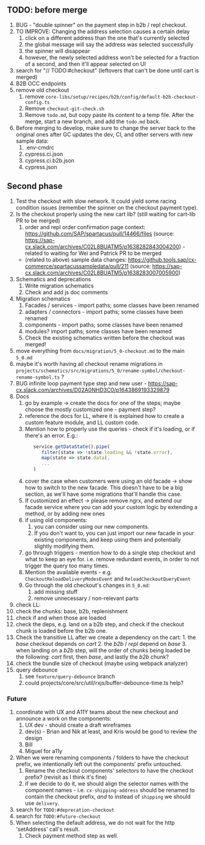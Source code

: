 ## TODO: before merge

1. BUG - "double spinner" on the payment step in b2b / repl checkout.
2. TO IMPROVE: Changing the address selection causes a certain delay
   1. click on a different address than the one that's currently selected
   2. the global message will say the address was selected successfully
   3. the spinner will disappear
   4. however, the newly selected address won't be selected for a fraction of a second, and then it'll appear selected on UI
3. search for "// TODO:#checkout" (leftovers that can't be done until cart is merged)
4. B2B OCC endpoints
5. remove old checkout
   1. remove `core-libs/setup/recipes/b2b/config/default-b2b-checkout-config.ts`
   2. Remove `checkout-git-check.sh`
   3. Remove `todo.md`, but copy paste its content to a temp file. After the merge, start a new branch, and add the `todo.md` back.
6. Before merging to develop, make sure to change the server back to the original ones after GC updates the dev, CI, and other servers with new sample data:
   1. .env-cmdrc
   2. cypress.ci.json
   3. cypress.ci.b2b.json
   4. cypress.json

## Second phase

1. Test the checkout with slow network. It could yield some racing condition issues (remember the spinner on the checkout payment type).
2. Is the checkout properly using the new cart lib? (still waiting for cart-lib PR to be merged)
   1. order and repl order confirmation page context: https://github.com/SAP/spartacus/pull/14466/files (source: https://sap-cx.slack.com/archives/C02L8BUATM5/p1638282843004200) - related to waiting for Wei and Patrick PR to be merged 
   - (related to above) sample data changes: https://github.tools.sap/cx-commerce/spartacussampledata/pull/211 (source: https://sap-cx.slack.com/archives/C02L8BUATM5/p1638283007005900)
3. Schematics and deprecations
   1. Write migration schematics
   2. Check and add js doc comments
4. Migration schematics
   1. Facades / services - import paths; some classes have been renamed
   2. adapters / connectors - import paths; some classes have been renamed
   3. components - import paths; some classes have been renamed
   4. modules? import paths; some classes have been renamed
   5. Check the existing schematics written before the checkout was merged!
5. move everything from `docs/migration/5_0-checkout.md` to the main `5_0.md`
6. maybe it's worth having all checkout rename migrations in `projects/schematics/src/migrations/5_0/rename-symbol/checkout-rename-symbol.ts` ?
7. BUG infinite loop payment type step and new user - https://sap-cx.slack.com/archives/D02A0NHD3C0/p1643869193329879
8. Docs
   1. go by example -> create the docs for one of the steps; maybe choose the mostly customized one - payment step?
   2. reference the docs for LL, where it is explained how to create a custom feature module, and LL custom code.
   3. Mention how to properly use the queries - check if it's loading, or if there's an error. E.g.:
      ```ts
         service.getDataState().pipe(
            filter(state => !state.loading && !state.error),
            map(state => state.data),
            ...
         )
      ```
   4. cover the case when customers were using an old facade -> show how to switch to the new facade. This doesn't have to be a big section, as we'll have some migrations that'll handle this case.
   5. If customized an effect -> please remove ngrx, and extend our facade service where you can add your custom logic by extending a method, or by adding new ones
   6. if using old components:
      1. you can consider using our new components. 
      2. If you don't want to, you can just import our new facade in your existing components, and keep using them and potentially slightly modifying them.
   7. go through triggers - mention how to do a single step checkout and what to keep an eye for. i.e. remove redundant events, in order to not trigger the query too many times.
   8. Mention the available events - e.g. `CheckoutReloadDeliveryModesEvent` and `ReloadCheckoutQueryEvent`
   9. Go through the old checkout's changes in `5_0.md`:
      1. add missing stuff
      2. remove unnecessary / non-relevant parts
9.  check LL:
   10. check the chunks: base, b2b, replenishment
   11. check if and when those are loaded
   12. check the deps, e.g. land on a b2b step, and check if the checkout chunk is loaded before the b2b one.
   13. Check the transitive LL after we create a dependency on the cart:
      1. the _base_ checkout depends on _cart_
      2. the _b2b_ / _repl_ depend on _base_
      3. when landing on a _b2b_ step, will the order of chunks being loaded be the following: _cart_ first, then _base_, and lastly the _b2b_ chunk?
10.  check the bundle size of checkout (maybe using webpack analyzer)
11. query debounce
    1.  see `feature/query-debounce` branch
    2.  could projects/core/src/util/rxjs/buffer-debounce-time.ts help?

### Future

1. coordinate with UX and A11Y teams about the new checkout and announce a work on the components:
   1. UX dev - should create a draft wireframes
   2. dev(s) - Brian and Nik at least, and Kris would be good to review the design
   3. Bill
   4. Miguel for a11y
2. When we were renaming components / folders to have the checkout prefix, we intentionally left out the components' prefix untouched.
   1. Rename the checkout components' selectors to have the checkout prefix? (revisit as I think it's fine)
   2. if we decide to do it, we should align the selector names with the component names - i.e. `cx-shipping-address` should be renamed to contain the checkout prefix, _and_ to instead of `shipping` we should use `delivery`.
3. search for `TODO:#deprecation-checkout`
4. search for `TODO:#future-checkout`
5. When selecting the default address, we do not wait for the http 'setAddress' call's result.
   1. Check payment method step as well.
